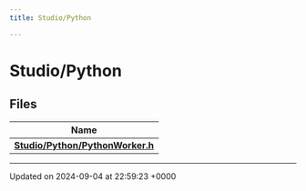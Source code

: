 ```yaml
---
title: Studio/Python

---
```


# Studio/Python



## Files

| Name           |
| -------------- |
| **[Studio/Python/PythonWorker.h](../Files/PythonWorker_8h.md#file-pythonworker.h)**  |






-------------------------------

Updated on 2024-09-04 at 22:59:23 +0000

